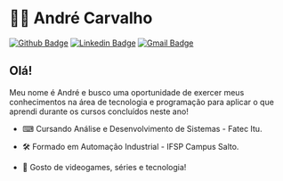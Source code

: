 # 👨‍💻 André Carvalho

[![Github Badge](https://img.shields.io/badge/-Github-000?style=flat-square&logo=Github&logoColor=white&link=https://github.com/https://github.com/andre-alck)](https://github.com/andre-alck)
[![Linkedin Badge](https://img.shields.io/badge/-LinkedIn-blue?style=flat-square&logo=Linkedin&logoColor=white&link=https://www.linkedin.com/in/andr%C3%A9-santos-alckmin-de-carvalho-356a52206/)](https://www.linkedin.com/in/andr%C3%A9-santos-alckmin-de-carvalho-356a52206/)
[![Gmail Badge](https://img.shields.io/badge/-Gmail-c14438?style=flat-square&logo=Gmail&logoColor=white&link=mailto:andrealck1@gmail.com)](mailto:andrealck1@gmail.com)

## Olá!

Meu nome é André e busco uma oportunidade de exercer meus conhecimentos na área de tecnologia e programação para aplicar o que aprendi durante os cursos concluídos neste ano!

- ⌨ Cursando Análise e Desenvolvimento de Sistemas - Fatec Itu.

- 🛠 Formado em Automação Industrial - IFSP Campus Salto.

- 👤 Gosto de videogames, séries e tecnologia!
